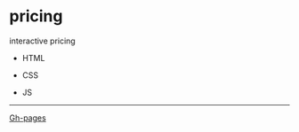 # pricing
interactive pricing
  * HTML


   *  CSS
   
   
   *  JS
 
 
 ---
 
 [Gh-pages](https://stanislavv01.github.io/pricing/)
